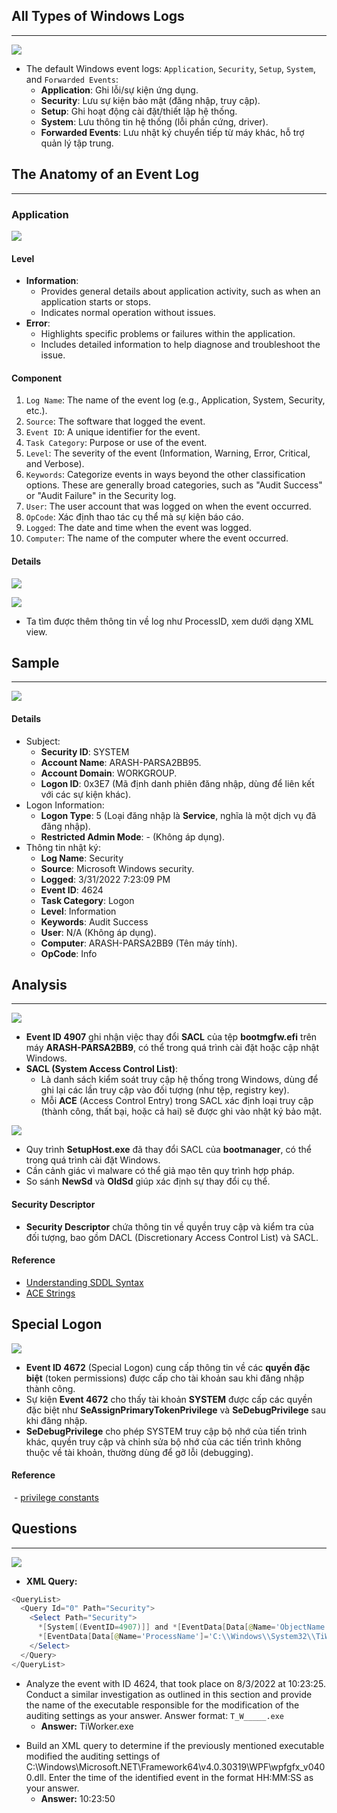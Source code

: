 ## All Types of Windows Logs
---

![](../6.%20Image/Pasted%20image%2020250423111322.png)

- The default Windows event logs: `Application`, `Security`, `Setup`, `System`, and `Forwarded Events`:
	- **Application**: Ghi lỗi/sự kiện ứng dụng.
	- **Security**: Lưu sự kiện bảo mật (đăng nhập, truy cập).
	- **Setup**: Ghi hoạt động cài đặt/thiết lập hệ thống.
	- **System**: Lưu thông tin hệ thống (lỗi phần cứng, driver).
	- **Forwarded Events**: Lưu nhật ký chuyển tiếp từ máy khác, hỗ trợ quản lý tập trung.
## The Anatomy of an Event Log
---
### Application

![](../6.%20Image/Pasted%20image%2020250423111819.png)

#### Level
- **Information**:
    - Provides general details about application activity, such as when an application starts or stops.
    - Indicates normal operation without issues.
- **Error**:
    - Highlights specific problems or failures within the application.
    - Includes detailed information to help diagnose and troubleshoot the issue.
#### Component
1. `Log Name`: The name of the event log (e.g., Application, System, Security, etc.).
2. `Source`: The software that logged the event.
3. `Event ID`: A unique identifier for the event.
4. `Task Category`: Purpose or use of the event.
5. `Level`: The severity of the event (Information, Warning, Error, Critical, and Verbose).
6. `Keywords`: Categorize events in ways beyond the other classification options. These are generally broad categories, such as "Audit Success" or "Audit Failure" in the Security log.
7. `User`: The user account that was logged on when the event occurred.
8. `OpCode`: Xác định thao tác cụ thể mà sự kiện báo cáo.
9. `Logged`: The date and time when the event was logged.
10. `Computer`: The name of the computer where the event occurred.
#### Details

![](../6.%20Image/Pasted%20image%2020250412181647.png)

![](../../5.%20Threat%20Hunting/Image/Pasted%20image%2020250412181632.png)

- Ta tìm được thêm thông tin về log như ProcessID, xem dưới dạng XML view.
## Sample
---

![](../6.%20Image/Pasted%20image%2020250412191554.png)
#### Details
- Subject:
    - **Security ID**: SYSTEM
    - **Account Name**: ARASH-PARSA2BB95.
    - **Account Domain**: WORKGROUP.
    - **Logon ID**: 0x3E7 (Mã định danh phiên đăng nhập, dùng để liên kết với các sự kiện khác).
- Logon Information:
    - **Logon Type**: 5 (Loại đăng nhập là **Service**, nghĩa là một dịch vụ đã đăng nhập).
    - **Restricted Admin Mode**: - (Không áp dụng).
- Thông tin nhật ký:
    - **Log Name**: Security
    - **Source**: Microsoft Windows security.
    - **Logged**: 3/31/2022 7:23:09 PM
    - **Event ID**: 4624 
    - **Task Category**: Logon 
    - **Level**: Information
    - **Keywords**: Audit Success
    - **User**: N/A (Không áp dụng).
    - **Computer**: ARASH-PARSA2BB9 (Tên máy tính).
    - **OpCode**: Info

## Analysis
---

![](../6.%20Image/Pasted%20image%2020250412202420.png)

- **Event ID 4907** ghi nhận việc thay đổi **SACL** của tệp **bootmgfw.efi** trên máy **ARASH-PARSA2BB9**, có thể trong quá trình cài đặt hoặc cập nhật Windows.
- **SACL (System Access Control List)**:
	- Là danh sách kiểm soát truy cập hệ thống trong Windows, dùng để ghi lại các lần truy cập vào đối tượng (như tệp, registry key).
	- Mỗi **ACE** (Access Control Entry) trong SACL xác định loại truy cập (thành công, thất bại, hoặc cả hai) sẽ được ghi vào nhật ký bảo mật.

![](../6.%20Image/Pasted%20image%2020250412202546.png)

- Quy trình **SetupHost.exe** đã thay đổi SACL của **bootmanager**, có thể trong quá trình cài đặt Windows.
- Cần cảnh giác vì malware có thể giả mạo tên quy trình hợp pháp.
- So sánh **NewSd** và **OldSd** giúp xác định sự thay đổi cụ thể.
#### Security Descriptor
- **Security Descriptor** chứa thông tin về quyền truy cập và kiểm tra của đối tượng, bao gồm DACL (Discretionary Access Control List) và SACL.
#### Reference
- [Understanding SDDL Syntax](https://itconnect.uw.edu/wares/msinf/other-help/understanding-sddl-syntax/)
- [ACE Strings](https://docs.microsoft.com/en-us/windows/win32/secauthz/ace-strings?redirectedfrom=MSDN)
## Special Logon

![](../6.%20Image/Pasted%20image%2020250412205528.png)

- **Event ID 4672** (Special Logon) cung cấp thông tin về các **quyền đặc biệt** (token permissions) được cấp cho tài khoản sau khi đăng nhập thành công.
- Sự kiện **Event 4672** cho thấy tài khoản **SYSTEM** được cấp các quyền đặc biệt như **SeAssignPrimaryTokenPrivilege** và **SeDebugPrivilege** sau khi đăng nhập.
- **SeDebugPrivilege** cho phép SYSTEM truy cập bộ nhớ của tiến trình khác, quyền truy cập và chỉnh sửa bộ nhớ của các tiến trình không thuộc về tài khoản, thường dùng để gỡ lỗi (debugging).
#### Reference
 - [privilege constants](https://docs.microsoft.com/en-us/windows/win32/secauthz/privilege-constants)

## **Questions**
---
 
 ![](../6.%20Image/Pasted%20image%2020250413000754.png)
 
- **XML Query:**
```powershell
<QueryList>
  <Query Id="0" Path="Security">
    <Select Path="Security">
      *[System[(EventID=4907)]] and *[EventData[Data[@Name='ObjectName']='C:\\Windows\\Microsoft.NET\\Framework64\\v4.0.30319\\WPF\\wpfgfx_v0400.dll']] and
      *[EventData[Data[@Name='ProcessName']='C:\\Windows\\System32\\TiWorker.exe']]
    </Select>
  </Query>
</QueryList>
```
 - Analyze the event with ID 4624, that took place on 8/3/2022 at 10:23:25. Conduct a similar investigation as outlined in this section and provide the name of the executable responsible for the modification of the auditing settings as your answer. Answer format: `T_W_____.exe`
	- **Answer:** TiWorker.exe

+ Build an XML query to determine if the previously mentioned executable modified the auditing settings of C:\Windows\Microsoft.NET\Framework64\v4.0.30319\WPF\wpfgfx_v0400.dll. Enter the time of the identified event in the format HH:MM:SS as your answer.
	+ **Answer:** 10:23:50